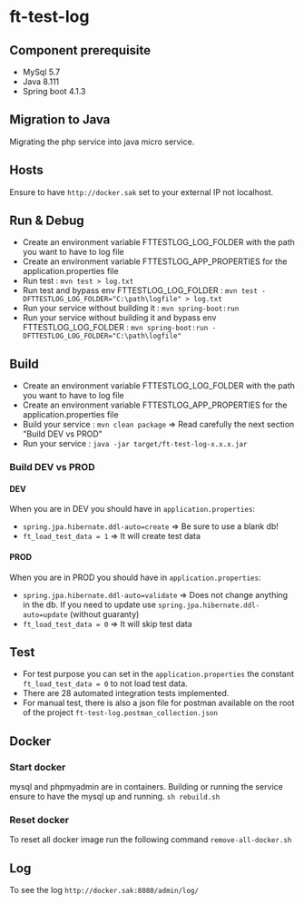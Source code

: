 # ft-test-log

## Component prerequisite
* MySql 5.7
* Java 8.111
* Spring boot 4.1.3

## Migration to Java
Migrating the php service into java micro service.

## Hosts
Ensure to have `http://docker.sak` set to your external IP not localhost.

## Run & Debug
* Create an environment variable FTTESTLOG_LOG_FOLDER with the path you want to have to log file
* Create an environment variable FTTESTLOG_APP_PROPERTIES for the application.properties file
* Run test : `mvn test > log.txt`
* Run test and bypass env FTTESTLOG_LOG_FOLDER : `mvn test -DFTTESTLOG_LOG_FOLDER="C:\path\logfile" > log.txt`
* Run your service without building it  : `mvn spring-boot:run`
* Run your service without building it and bypass env FTTESTLOG_LOG_FOLDER : `mvn spring-boot:run -DFTTESTLOG_LOG_FOLDER="C:\path\logfile"`

## Build
* Create an environment variable FTTESTLOG_LOG_FOLDER with the path you want to have to log file
* Create an environment variable FTTESTLOG_APP_PROPERTIES for the application.properties file
* Build your service : `mvn clean package`  => Read carefully the next section "Build DEV vs PROD"
* Run your service : `java -jar target/ft-test-log-x.x.x.jar`

### Build DEV vs PROD
#### DEV
When you are in DEV you should have in `application.properties`:
* `spring.jpa.hibernate.ddl-auto=create` => Be sure to use a blank db!
* `ft_load_test_data = 1` => It will create test data

#### PROD
When you are in PROD you should have in `application.properties`:
* `spring.jpa.hibernate.ddl-auto=validate` => Does not change anything in the db. If you need to update use `spring.jpa.hibernate.ddl-auto=update` (without guaranty)
* `ft_load_test_data = 0` => It will skip test data

## Test
* For test purpose you can set in the `application.properties` the constant `ft_load_test_data = 0` to not load test data.
* There are 28 automated integration tests implemented.
* For manual test, there is also a json file for postman available on the root of the project `ft-test-log.postman_collection.json`

## Docker
### Start docker
mysql and phpmyadmin are in containers. Building or running the service ensure to have the mysql up and running.
`sh rebuild.sh`
### Reset docker
To reset all docker image run the following command
`remove-all-docker.sh`

## Log
To see the log `http://docker.sak:8080/admin/log/`
